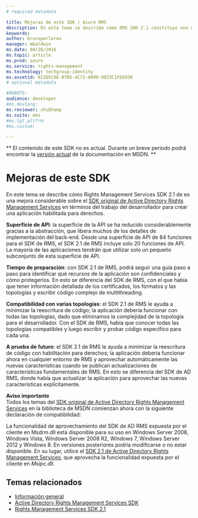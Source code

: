 ```yaml
---
# required metadata

title: Mejoras de este SDK | Azure RMS
description: En este tema se describe cómo RMS SDK 2.1 constituye una mejora considerable sobre el SDK original de Active Directory Rights Management Services.
keywords:
author: bruceperlerms
manager: mbaldwin
ms.date: 04/28/2016
ms.topic: article
ms.prod: azure
ms.service: rights-management
ms.technology: techgroup-identity
ms.assetid: 622D5C6E-07D5-4C71-A99D-9823C1FE6936
# optional metadata

#ROBOTS:
audience: developer
#ms.devlang:
ms.reviewer: shubhamp
ms.suite: ems
#ms.tgt_pltfrm:
#ms.custom:

---
```

** El contenido de este SDK no es actual. Durante un breve periodo podrá encontrar la [versión actual](https://msdn.microsoft.com/library/windows/desktop/hh535290(v=vs.85).aspx) de la documentación en MSDN. **
# Mejoras de este SDK
En este tema se describe cómo Rights Management Services SDK 2.1 de es una mejora considerable sobre el [SDK original de Active Directory Rights Management Services](https://msdn.microsoft.com/library/Cc530379) en términos del trabajo del desarrollador para crear una aplicación habilitada para derechos.

**Superficie de API**: la superficie de la API se ha reducido considerablemente gracias a la abstracción, que libera muchos de los detalles de implementación del back-end. Desde una superficie de API de 84 funciones para el SDK de RMS, el SDK 2.1 de RMS incluye solo 20 funciones de API. La mayoría de las aplicaciones tendrán que utilizar solo un pequeño subconjunto de esta superficie de API.

**Tiempo de preparación**: con SDK 2.1 de RMS, podrá seguir una guía paso a paso para identificar qué recursos de la aplicación son confidenciales y cómo protegerlos. En esto se diferencia del SDK de RMS, con el que había que tener información detallada de los certificados, los formatos y las topologías y escribir código complejo de multithreading.

**Compatibilidad con varias topologías**: el SDK 2.1 de RMS le ayuda a minimizar la reescritura de código; la aplicación debería funcionar con todas las topologías, dado que eliminamos la complejidad de la topología para el desarrollador. Con el SDK de RMS, había que conocer todas las topologías compatibles y luego escribir y probar código específico para cada una.

**A prueba de futuro**: el SDK 2.1 de RMS le ayuda a minimizar la reescritura de código con habilitación para derechos; la aplicación debería funcionar ahora en cualquier entorno de RMS y aprovechar automáticamente las nuevas características cuando se publican actualizaciones de características fundamentales de RMS. En esto se diferencia del SDK de AD RMS, donde había que actualizar la aplicación para aprovechar las nuevas características explícitamente.

**Aviso importante**  
Todos los temas del [SDK original de Active Directory Rights Management Services](https://msdn.microsoft.com/library/Cc530379) en la biblioteca de MSDN comienzan ahora con la siguiente declaración de compatibilidad:

La funcionalidad de aprovechamiento del SDK de AD RMS expuesta por el cliente en Msdrm.dll está disponible para su uso en Windows Server 2008, Windows Vista, Windows Server 2008 R2, Windows 7, Windows Server 2012 y Windows 8. En versiones posteriores podría modificarse o no estar disponible. En su lugar, utilice el [SDK 2.1 de Active Directory Rights Management Services](microsoft-information-protection-and-control-client-portal.md), que aprovecha la funcionalidad expuesta por el cliente en *Msipc.dll*.

 

## Temas relacionados ##
* [Información general](ad-rms-overview.md)
* [Active Directory Rights Management Services SDK](https://msdn.microsoft.com/library/Cc530379)
* [Rights Management Services SDK 2.1](microsoft-information-protection-and-control-client-portal.md)
 

 


<!--HONumber=Jun16_HO1-->


